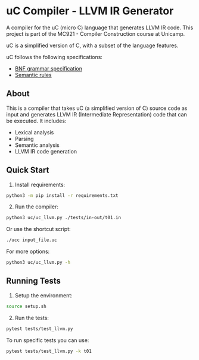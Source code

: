 # uC Compiler - LLVM IR Generator

A compiler for the uC (micro C) language that generates LLVM IR code. This project is part of the MC921 - Compiler Construction course at Unicamp.

uC is a simplified version of C, with a subset of the language features.

uC follows the following specifications:

- [BNF grammar specification](https://github.com/ls-ramos/compiler-uc/blob/main/docs/bnf_grammar.md)
- [Semantic rules](https://github.com/ls-ramos/compiler-uc/blob/main/docs/semantic_rules.md)

## About

This is a compiler that takes uC (a simplified version of C) source code as input and generates LLVM IR (Intermediate Representation) code that can be executed. It includes:

- Lexical analysis
- Parsing
- Semantic analysis 
- LLVM IR code generation

## Quick Start

1. Install requirements:
```sh
python3 -m pip install -r requirements.txt
```

2. Run the compiler:
```sh
python3 uc/uc_llvm.py ./tests/in-out/t01.in
```

Or use the shortcut script:
```sh
./ucc input_file.uc
```

For more options:
```sh
python3 uc/uc_llvm.py -h
```

## Running Tests

1. Setup the environment:
```sh
source setup.sh
```

2. Run the tests:
```sh
pytest tests/test_llvm.py
```

To run specific tests you can use:
```sh
pytest tests/test_llvm.py -k t01
```